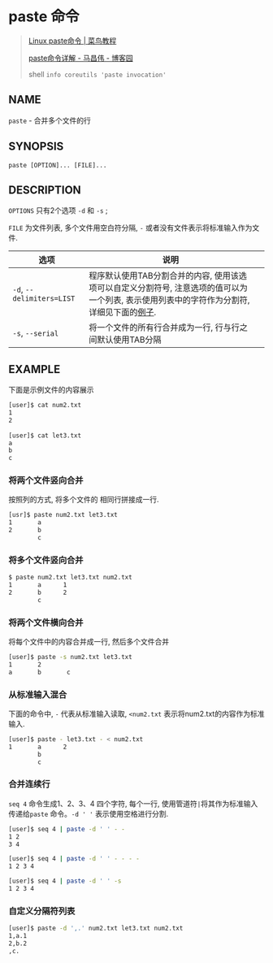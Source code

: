 # paste 命令

> [Linux paste命令 | 菜鸟教程](https://www.runoob.com/linux/linux-comm-paste.html)
> 
> [paste命令详解 - 马昌伟 - 博客园](https://www.cnblogs.com/machangwei-8/p/9570921.html)
> 
> shell `info coreutils 'paste invocation'`

## NAME

`paste` - 合并多个文件的行

## SYNOPSIS

`paste [OPTION]... [FILE]...`

## DESCRIPTION

`OPTIONS` 只有2个选项 `-d` 和 `-s` ; 

 `FILE` 为文件列表, 多个文件用空白符分隔, `-` 或者没有文件表示将标准输入作为文件.

| 选项                        | 说明                                                                                       |     |
| ------------------------- | ---------------------------------------------------------------------------------------- | --- |
| `-d`, `--delimiters=LIST` | 程序默认使用TAB分割合并的内容, 使用该选项可以自定义分割符号, 注意选项的值可以为一个列表, 表示使用列表中的字符作为分割符, 详细见下面的[例子](#自定义分隔符列表). |     |
| `-s`, `--serial`          | 将一个文件的所有行合并成为一行, 行与行之间默认使用TAB分隔                                                          |     |




## EXAMPLE

下面是示例文件的内容展示

```bash
[user]$ cat num2.txt
1
2
     
[user]$ cat let3.txt
a
b
c
```

### 将两个文件竖向合并

按照列的方式, 将多个文件的 相同行拼接成一行.

```bash
[usr]$ paste num2.txt let3.txt
1       a
2       b
        c
```

### 将多个文件竖向合并

```bash
$ paste num2.txt let3.txt num2.txt
1       a      1
2       b      2
        c

```

### 将两个文件横向合并

将每个文件中的内容合并成一行, 然后多个文件合并

```bash
[user]$ paste -s num2.txt let3.txt
1       2
a       b       c
```



### 从标准输入混合

下面的命令中, `-` 代表从标准输入读取,  `<num2.txt` 表示将num2.txt的内容作为标准输入.

```bash
[user]$ paste - let3.txt - < num2.txt
1       a      2
        b
        c
```

### 合并连续行

`seq 4` 命令生成1、2、3、4 四个字符, 每个一行, 使用管道符`|`将其作为标准输入传递给`paste` 命令。`-d ' '` 表示使用空格进行分割.

```bash
[user]$ seq 4 | paste -d ' ' - -
1 2
3 4

[user]$ seq 4 | paste -d ' ' - - - -
1 2 3 4

[user]$ seq 4 | paste -d ' ' -s
1 2 3 4
```

### 自定义分隔符列表

```bash
[user]$ paste -d ',.' num2.txt let3.txt num2.txt
1,a.1
2,b.2
,c.
```


